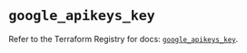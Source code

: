 # `google_apikeys_key`

Refer to the Terraform Registry for docs: [`google_apikeys_key`](https://registry.terraform.io/providers/hashicorp/google-beta/6.5.0/docs/resources/google_apikeys_key).
